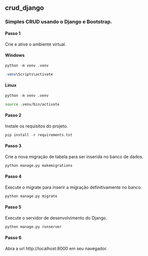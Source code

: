 ## crud_django

### Simples CRUD usando o Django e Bootstrap.

#### Passo 1

Crie e ative o ambiente virtual.

#### Windows

```python
python -m venv .venv
```

```powershell
.venv\Scripts\activate
```

#### Linux

```python
python -m venv .venv
```

```bash
source .venv/bin/activate
```

#### Passo 2

Instale os requisitos do projeto.

```python
pip install -r requirements.txt
```

#### Passo 3

Crie a nova migração de tabela para ser inserida no banco de dados.

```python
python manage.py makemigrations
```

#### Passo 4

Execute o migrate para inserir a migração definitivamente no banco.

````python
python manage.py migrate
````

#### Passo 5

Execute o servidor de desenvolvimento do Django.

```python
python manage.py runserver
```

#### Passo 6

Abra a url http://localhost:8000 em seu navegador.

